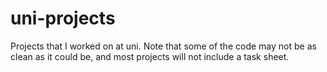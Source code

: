 uni-projects
============

Projects that I worked on at uni. Note that some of the code may not be as clean as it could be, and most projects will not include a task sheet.
